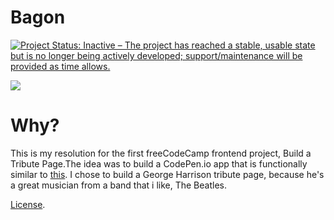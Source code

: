 Bagon
====================

<a href="http://www.repostatus.org/#inactive"><img src="http://www.repostatus.org/badges/latest/inactive.svg" alt="Project Status: Inactive – The project has reached a stable, usable state but is no longer being actively developed; support/maintenance will be provided as time allows." /></a>

<img src=https://cdn.bulbagarden.net/upload/thumb/d/d2/371Bagon.png/250px-371Bagon.png>

Why?
=============

This is my resolution for the first freeCodeCamp frontend project, Build a Tribute Page.The idea was to build a CodePen.io app that is functionally similar to [this](https://codepen.io/FreeCodeCamp/full/NNvBQW/). I chose to build a George Harrison tribute page, because he's a great musician from a band that i like, The Beatles.

[License](https://codepen.io/gustavocsalvador/pen/zEJBdj/license).
